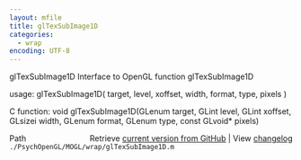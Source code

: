 ```yaml
---
layout: mfile
title: glTexSubImage1D
categories:
  - wrap
encoding: UTF-8
---
```


glTexSubImage1D  Interface to OpenGL function glTexSubImage1D

usage:  glTexSubImage1D( target, level, xoffset, width, format, type, pixels )

C function:  void glTexSubImage1D(GLenum target, GLint level, GLint xoffset, GLsizei width, GLenum format, GLenum type, const GLvoid\* pixels)


<div class="code_header" style="text-align:right;">
  <span style="float:left;">Path&nbsp;&nbsp;</span> <span class="counter">Retrieve <a href=
  "https://raw.github.com/Psychtoolbox-3/Psychtoolbox-3/beta/./PsychOpenGL/MOGL/wrap/glTexSubImage1D.m">current version from GitHub</a> | View <a href=
  "https://github.com/Psychtoolbox-3/Psychtoolbox-3/commits/beta/./PsychOpenGL/MOGL/wrap/glTexSubImage1D.m">changelog</a></span>
</div>
<div class="code">
  <code>./PsychOpenGL/MOGL/wrap/glTexSubImage1D.m</code>
</div>
